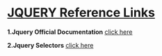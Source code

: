 # [JQUERY Reference Links](https://github.com/Muhammed-Javith/Udemy-MJ/blob/main/udemy%20Course%20Details.md)

**1.Jquery Official Documentation**  [click here](https://api.jquery.com/category/selectors/)

**2.Jquery Selectors**  [click here](https://github.com/chriseppstein/sass)



